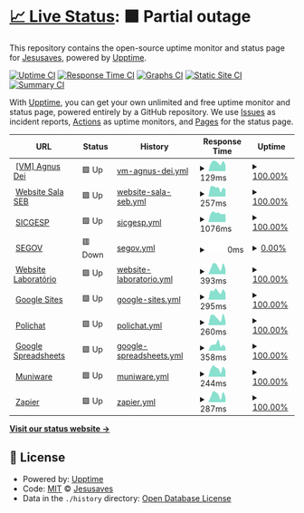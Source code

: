 # [📈 Live Status](https://pazkero.github.io/pilabunb): <!--live status--> **🟧 Partial outage**

This repository contains the open-source uptime monitor and status page for [Jesusaves](https://gitlab.com/jesusalva), powered by [Upptime](https://github.com/upptime/upptime).

[![Uptime CI](https://github.com/pazkero/pilabunb/workflows/Uptime%20CI/badge.svg)](https://github.com/pazkero/pilabunb/actions?query=workflow%3A%22Uptime+CI%22)
[![Response Time CI](https://github.com/pazkero/pilabunb/workflows/Response%20Time%20CI/badge.svg)](https://github.com/pazkero/pilabunb/actions?query=workflow%3A%22Response+Time+CI%22)
[![Graphs CI](https://github.com/pazkero/pilabunb/workflows/Graphs%20CI/badge.svg)](https://github.com/pazkero/pilabunb/actions?query=workflow%3A%22Graphs+CI%22)
[![Static Site CI](https://github.com/pazkero/pilabunb/workflows/Static%20Site%20CI/badge.svg)](https://github.com/pazkero/pilabunb/actions?query=workflow%3A%22Static+Site+CI%22)
[![Summary CI](https://github.com/pazkero/pilabunb/workflows/Summary%20CI/badge.svg)](https://github.com/pazkero/pilabunb/actions?query=workflow%3A%22Summary+CI%22)

With [Upptime](https://upptime.js.org), you can get your own unlimited and free uptime monitor and status page, powered entirely by a GitHub repository. We use [Issues](https://github.com/pazkero/pilabunb/issues) as incident reports, [Actions](https://github.com/pazkero/pilabunb/actions) as uptime monitors, and [Pages](https://pazkero.github.io/pilabunb) for the status page.

<!--start: status pages-->
<!-- This summary is generated by Upptime (https://github.com/upptime/upptime) -->
<!-- Do not edit this manually, your changes will be overwritten -->
<!-- prettier-ignore -->
| URL | Status | History | Response Time | Uptime |
| --- | ------ | ------- | ------------- | ------ |
| <img alt="" src="https://icons.duckduckgo.com/ip3/null.ico" height="13"> [[VM] Agnus Dei](75.119.128.234) | 🟩 Up | [vm-agnus-dei.yml](https://github.com/pazkero/pilabunb/commits/HEAD/history/vm-agnus-dei.yml) | <details><summary><img alt="Response time graph" src="./graphs/vm-agnus-dei/response-time-week.png" height="20"> 129ms</summary><br><a href="https://pazkero.github.io/pilabunb/history/vm-agnus-dei"><img alt="Response time 122" src="https://img.shields.io/endpoint?url=https%3A%2F%2Fraw.githubusercontent.com%2Fpazkero%2Fpilabunb%2FHEAD%2Fapi%2Fvm-agnus-dei%2Fresponse-time.json"></a><br><a href="https://pazkero.github.io/pilabunb/history/vm-agnus-dei"><img alt="24-hour response time 95" src="https://img.shields.io/endpoint?url=https%3A%2F%2Fraw.githubusercontent.com%2Fpazkero%2Fpilabunb%2FHEAD%2Fapi%2Fvm-agnus-dei%2Fresponse-time-day.json"></a><br><a href="https://pazkero.github.io/pilabunb/history/vm-agnus-dei"><img alt="7-day response time 129" src="https://img.shields.io/endpoint?url=https%3A%2F%2Fraw.githubusercontent.com%2Fpazkero%2Fpilabunb%2FHEAD%2Fapi%2Fvm-agnus-dei%2Fresponse-time-week.json"></a><br><a href="https://pazkero.github.io/pilabunb/history/vm-agnus-dei"><img alt="30-day response time 126" src="https://img.shields.io/endpoint?url=https%3A%2F%2Fraw.githubusercontent.com%2Fpazkero%2Fpilabunb%2FHEAD%2Fapi%2Fvm-agnus-dei%2Fresponse-time-month.json"></a><br><a href="https://pazkero.github.io/pilabunb/history/vm-agnus-dei"><img alt="1-year response time 122" src="https://img.shields.io/endpoint?url=https%3A%2F%2Fraw.githubusercontent.com%2Fpazkero%2Fpilabunb%2FHEAD%2Fapi%2Fvm-agnus-dei%2Fresponse-time-year.json"></a></details> | <details><summary><a href="https://pazkero.github.io/pilabunb/history/vm-agnus-dei">100.00%</a></summary><a href="https://pazkero.github.io/pilabunb/history/vm-agnus-dei"><img alt="All-time uptime 99.35%" src="https://img.shields.io/endpoint?url=https%3A%2F%2Fraw.githubusercontent.com%2Fpazkero%2Fpilabunb%2FHEAD%2Fapi%2Fvm-agnus-dei%2Fuptime.json"></a><br><a href="https://pazkero.github.io/pilabunb/history/vm-agnus-dei"><img alt="24-hour uptime 100.00%" src="https://img.shields.io/endpoint?url=https%3A%2F%2Fraw.githubusercontent.com%2Fpazkero%2Fpilabunb%2FHEAD%2Fapi%2Fvm-agnus-dei%2Fuptime-day.json"></a><br><a href="https://pazkero.github.io/pilabunb/history/vm-agnus-dei"><img alt="7-day uptime 100.00%" src="https://img.shields.io/endpoint?url=https%3A%2F%2Fraw.githubusercontent.com%2Fpazkero%2Fpilabunb%2FHEAD%2Fapi%2Fvm-agnus-dei%2Fuptime-week.json"></a><br><a href="https://pazkero.github.io/pilabunb/history/vm-agnus-dei"><img alt="30-day uptime 100.00%" src="https://img.shields.io/endpoint?url=https%3A%2F%2Fraw.githubusercontent.com%2Fpazkero%2Fpilabunb%2FHEAD%2Fapi%2Fvm-agnus-dei%2Fuptime-month.json"></a><br><a href="https://pazkero.github.io/pilabunb/history/vm-agnus-dei"><img alt="1-year uptime 99.35%" src="https://img.shields.io/endpoint?url=https%3A%2F%2Fraw.githubusercontent.com%2Fpazkero%2Fpilabunb%2FHEAD%2Fapi%2Fvm-agnus-dei%2Fuptime-year.json"></a></details>
| <img alt="" src="https://icons.duckduckgo.com/ip3/www.projetosalasebunb.com.br.ico" height="13"> [Website Sala SEB](https://www.projetosalasebunb.com.br/adesao) | 🟩 Up | [website-sala-seb.yml](https://github.com/pazkero/pilabunb/commits/HEAD/history/website-sala-seb.yml) | <details><summary><img alt="Response time graph" src="./graphs/website-sala-seb/response-time-week.png" height="20"> 257ms</summary><br><a href="https://pazkero.github.io/pilabunb/history/website-sala-seb"><img alt="Response time 316" src="https://img.shields.io/endpoint?url=https%3A%2F%2Fraw.githubusercontent.com%2Fpazkero%2Fpilabunb%2FHEAD%2Fapi%2Fwebsite-sala-seb%2Fresponse-time.json"></a><br><a href="https://pazkero.github.io/pilabunb/history/website-sala-seb"><img alt="24-hour response time 221" src="https://img.shields.io/endpoint?url=https%3A%2F%2Fraw.githubusercontent.com%2Fpazkero%2Fpilabunb%2FHEAD%2Fapi%2Fwebsite-sala-seb%2Fresponse-time-day.json"></a><br><a href="https://pazkero.github.io/pilabunb/history/website-sala-seb"><img alt="7-day response time 257" src="https://img.shields.io/endpoint?url=https%3A%2F%2Fraw.githubusercontent.com%2Fpazkero%2Fpilabunb%2FHEAD%2Fapi%2Fwebsite-sala-seb%2Fresponse-time-week.json"></a><br><a href="https://pazkero.github.io/pilabunb/history/website-sala-seb"><img alt="30-day response time 257" src="https://img.shields.io/endpoint?url=https%3A%2F%2Fraw.githubusercontent.com%2Fpazkero%2Fpilabunb%2FHEAD%2Fapi%2Fwebsite-sala-seb%2Fresponse-time-month.json"></a><br><a href="https://pazkero.github.io/pilabunb/history/website-sala-seb"><img alt="1-year response time 316" src="https://img.shields.io/endpoint?url=https%3A%2F%2Fraw.githubusercontent.com%2Fpazkero%2Fpilabunb%2FHEAD%2Fapi%2Fwebsite-sala-seb%2Fresponse-time-year.json"></a></details> | <details><summary><a href="https://pazkero.github.io/pilabunb/history/website-sala-seb">100.00%</a></summary><a href="https://pazkero.github.io/pilabunb/history/website-sala-seb"><img alt="All-time uptime 99.98%" src="https://img.shields.io/endpoint?url=https%3A%2F%2Fraw.githubusercontent.com%2Fpazkero%2Fpilabunb%2FHEAD%2Fapi%2Fwebsite-sala-seb%2Fuptime.json"></a><br><a href="https://pazkero.github.io/pilabunb/history/website-sala-seb"><img alt="24-hour uptime 100.00%" src="https://img.shields.io/endpoint?url=https%3A%2F%2Fraw.githubusercontent.com%2Fpazkero%2Fpilabunb%2FHEAD%2Fapi%2Fwebsite-sala-seb%2Fuptime-day.json"></a><br><a href="https://pazkero.github.io/pilabunb/history/website-sala-seb"><img alt="7-day uptime 100.00%" src="https://img.shields.io/endpoint?url=https%3A%2F%2Fraw.githubusercontent.com%2Fpazkero%2Fpilabunb%2FHEAD%2Fapi%2Fwebsite-sala-seb%2Fuptime-week.json"></a><br><a href="https://pazkero.github.io/pilabunb/history/website-sala-seb"><img alt="30-day uptime 99.91%" src="https://img.shields.io/endpoint?url=https%3A%2F%2Fraw.githubusercontent.com%2Fpazkero%2Fpilabunb%2FHEAD%2Fapi%2Fwebsite-sala-seb%2Fuptime-month.json"></a><br><a href="https://pazkero.github.io/pilabunb/history/website-sala-seb"><img alt="1-year uptime 99.98%" src="https://img.shields.io/endpoint?url=https%3A%2F%2Fraw.githubusercontent.com%2Fpazkero%2Fpilabunb%2FHEAD%2Fapi%2Fwebsite-sala-seb%2Fuptime-year.json"></a></details>
| <img alt="" src="https://icons.duckduckgo.com/ip3/sicgesp.com.br.ico" height="13"> [SICGESP](https://sicgesp.com.br/login/) | 🟩 Up | [sicgesp.yml](https://github.com/pazkero/pilabunb/commits/HEAD/history/sicgesp.yml) | <details><summary><img alt="Response time graph" src="./graphs/sicgesp/response-time-week.png" height="20"> 1076ms</summary><br><a href="https://pazkero.github.io/pilabunb/history/sicgesp"><img alt="Response time 1023" src="https://img.shields.io/endpoint?url=https%3A%2F%2Fraw.githubusercontent.com%2Fpazkero%2Fpilabunb%2FHEAD%2Fapi%2Fsicgesp%2Fresponse-time.json"></a><br><a href="https://pazkero.github.io/pilabunb/history/sicgesp"><img alt="24-hour response time 966" src="https://img.shields.io/endpoint?url=https%3A%2F%2Fraw.githubusercontent.com%2Fpazkero%2Fpilabunb%2FHEAD%2Fapi%2Fsicgesp%2Fresponse-time-day.json"></a><br><a href="https://pazkero.github.io/pilabunb/history/sicgesp"><img alt="7-day response time 1076" src="https://img.shields.io/endpoint?url=https%3A%2F%2Fraw.githubusercontent.com%2Fpazkero%2Fpilabunb%2FHEAD%2Fapi%2Fsicgesp%2Fresponse-time-week.json"></a><br><a href="https://pazkero.github.io/pilabunb/history/sicgesp"><img alt="30-day response time 1007" src="https://img.shields.io/endpoint?url=https%3A%2F%2Fraw.githubusercontent.com%2Fpazkero%2Fpilabunb%2FHEAD%2Fapi%2Fsicgesp%2Fresponse-time-month.json"></a><br><a href="https://pazkero.github.io/pilabunb/history/sicgesp"><img alt="1-year response time 1023" src="https://img.shields.io/endpoint?url=https%3A%2F%2Fraw.githubusercontent.com%2Fpazkero%2Fpilabunb%2FHEAD%2Fapi%2Fsicgesp%2Fresponse-time-year.json"></a></details> | <details><summary><a href="https://pazkero.github.io/pilabunb/history/sicgesp">100.00%</a></summary><a href="https://pazkero.github.io/pilabunb/history/sicgesp"><img alt="All-time uptime 99.94%" src="https://img.shields.io/endpoint?url=https%3A%2F%2Fraw.githubusercontent.com%2Fpazkero%2Fpilabunb%2FHEAD%2Fapi%2Fsicgesp%2Fuptime.json"></a><br><a href="https://pazkero.github.io/pilabunb/history/sicgesp"><img alt="24-hour uptime 100.00%" src="https://img.shields.io/endpoint?url=https%3A%2F%2Fraw.githubusercontent.com%2Fpazkero%2Fpilabunb%2FHEAD%2Fapi%2Fsicgesp%2Fuptime-day.json"></a><br><a href="https://pazkero.github.io/pilabunb/history/sicgesp"><img alt="7-day uptime 100.00%" src="https://img.shields.io/endpoint?url=https%3A%2F%2Fraw.githubusercontent.com%2Fpazkero%2Fpilabunb%2FHEAD%2Fapi%2Fsicgesp%2Fuptime-week.json"></a><br><a href="https://pazkero.github.io/pilabunb/history/sicgesp"><img alt="30-day uptime 99.81%" src="https://img.shields.io/endpoint?url=https%3A%2F%2Fraw.githubusercontent.com%2Fpazkero%2Fpilabunb%2FHEAD%2Fapi%2Fsicgesp%2Fuptime-month.json"></a><br><a href="https://pazkero.github.io/pilabunb/history/sicgesp"><img alt="1-year uptime 99.94%" src="https://img.shields.io/endpoint?url=https%3A%2F%2Fraw.githubusercontent.com%2Fpazkero%2Fpilabunb%2FHEAD%2Fapi%2Fsicgesp%2Fuptime-year.json"></a></details>
| <img alt="" src="https://icons.duckduckgo.com/ip3/segov.com.br.ico" height="13"> [SEGOV](https://segov.com.br/) | 🟥 Down | [segov.yml](https://github.com/pazkero/pilabunb/commits/HEAD/history/segov.yml) | <details><summary><img alt="Response time graph" src="./graphs/segov/response-time-week.png" height="20"> 0ms</summary><br><a href="https://pazkero.github.io/pilabunb/history/segov"><img alt="Response time 350" src="https://img.shields.io/endpoint?url=https%3A%2F%2Fraw.githubusercontent.com%2Fpazkero%2Fpilabunb%2FHEAD%2Fapi%2Fsegov%2Fresponse-time.json"></a><br><a href="https://pazkero.github.io/pilabunb/history/segov"><img alt="24-hour response time 0" src="https://img.shields.io/endpoint?url=https%3A%2F%2Fraw.githubusercontent.com%2Fpazkero%2Fpilabunb%2FHEAD%2Fapi%2Fsegov%2Fresponse-time-day.json"></a><br><a href="https://pazkero.github.io/pilabunb/history/segov"><img alt="7-day response time 0" src="https://img.shields.io/endpoint?url=https%3A%2F%2Fraw.githubusercontent.com%2Fpazkero%2Fpilabunb%2FHEAD%2Fapi%2Fsegov%2Fresponse-time-week.json"></a><br><a href="https://pazkero.github.io/pilabunb/history/segov"><img alt="30-day response time 268" src="https://img.shields.io/endpoint?url=https%3A%2F%2Fraw.githubusercontent.com%2Fpazkero%2Fpilabunb%2FHEAD%2Fapi%2Fsegov%2Fresponse-time-month.json"></a><br><a href="https://pazkero.github.io/pilabunb/history/segov"><img alt="1-year response time 350" src="https://img.shields.io/endpoint?url=https%3A%2F%2Fraw.githubusercontent.com%2Fpazkero%2Fpilabunb%2FHEAD%2Fapi%2Fsegov%2Fresponse-time-year.json"></a></details> | <details><summary><a href="https://pazkero.github.io/pilabunb/history/segov">0.00%</a></summary><a href="https://pazkero.github.io/pilabunb/history/segov"><img alt="All-time uptime 81.51%" src="https://img.shields.io/endpoint?url=https%3A%2F%2Fraw.githubusercontent.com%2Fpazkero%2Fpilabunb%2FHEAD%2Fapi%2Fsegov%2Fuptime.json"></a><br><a href="https://pazkero.github.io/pilabunb/history/segov"><img alt="24-hour uptime 0.00%" src="https://img.shields.io/endpoint?url=https%3A%2F%2Fraw.githubusercontent.com%2Fpazkero%2Fpilabunb%2FHEAD%2Fapi%2Fsegov%2Fuptime-day.json"></a><br><a href="https://pazkero.github.io/pilabunb/history/segov"><img alt="7-day uptime 0.00%" src="https://img.shields.io/endpoint?url=https%3A%2F%2Fraw.githubusercontent.com%2Fpazkero%2Fpilabunb%2FHEAD%2Fapi%2Fsegov%2Fuptime-week.json"></a><br><a href="https://pazkero.github.io/pilabunb/history/segov"><img alt="30-day uptime 19.62%" src="https://img.shields.io/endpoint?url=https%3A%2F%2Fraw.githubusercontent.com%2Fpazkero%2Fpilabunb%2FHEAD%2Fapi%2Fsegov%2Fuptime-month.json"></a><br><a href="https://pazkero.github.io/pilabunb/history/segov"><img alt="1-year uptime 81.51%" src="https://img.shields.io/endpoint?url=https%3A%2F%2Fraw.githubusercontent.com%2Fpazkero%2Fpilabunb%2FHEAD%2Fapi%2Fsegov%2Fuptime-year.json"></a></details>
| <img alt="" src="https://icons.duckduckgo.com/ip3/www.pilab.net.br.ico" height="13"> [Website Laboratório](https://www.pilab.net.br) | 🟩 Up | [website-laboratorio.yml](https://github.com/pazkero/pilabunb/commits/HEAD/history/website-laboratorio.yml) | <details><summary><img alt="Response time graph" src="./graphs/website-laboratorio/response-time-week.png" height="20"> 393ms</summary><br><a href="https://pazkero.github.io/pilabunb/history/website-laboratorio"><img alt="Response time 584" src="https://img.shields.io/endpoint?url=https%3A%2F%2Fraw.githubusercontent.com%2Fpazkero%2Fpilabunb%2FHEAD%2Fapi%2Fwebsite-laboratorio%2Fresponse-time.json"></a><br><a href="https://pazkero.github.io/pilabunb/history/website-laboratorio"><img alt="24-hour response time 248" src="https://img.shields.io/endpoint?url=https%3A%2F%2Fraw.githubusercontent.com%2Fpazkero%2Fpilabunb%2FHEAD%2Fapi%2Fwebsite-laboratorio%2Fresponse-time-day.json"></a><br><a href="https://pazkero.github.io/pilabunb/history/website-laboratorio"><img alt="7-day response time 393" src="https://img.shields.io/endpoint?url=https%3A%2F%2Fraw.githubusercontent.com%2Fpazkero%2Fpilabunb%2FHEAD%2Fapi%2Fwebsite-laboratorio%2Fresponse-time-week.json"></a><br><a href="https://pazkero.github.io/pilabunb/history/website-laboratorio"><img alt="30-day response time 534" src="https://img.shields.io/endpoint?url=https%3A%2F%2Fraw.githubusercontent.com%2Fpazkero%2Fpilabunb%2FHEAD%2Fapi%2Fwebsite-laboratorio%2Fresponse-time-month.json"></a><br><a href="https://pazkero.github.io/pilabunb/history/website-laboratorio"><img alt="1-year response time 584" src="https://img.shields.io/endpoint?url=https%3A%2F%2Fraw.githubusercontent.com%2Fpazkero%2Fpilabunb%2FHEAD%2Fapi%2Fwebsite-laboratorio%2Fresponse-time-year.json"></a></details> | <details><summary><a href="https://pazkero.github.io/pilabunb/history/website-laboratorio">100.00%</a></summary><a href="https://pazkero.github.io/pilabunb/history/website-laboratorio"><img alt="All-time uptime 99.98%" src="https://img.shields.io/endpoint?url=https%3A%2F%2Fraw.githubusercontent.com%2Fpazkero%2Fpilabunb%2FHEAD%2Fapi%2Fwebsite-laboratorio%2Fuptime.json"></a><br><a href="https://pazkero.github.io/pilabunb/history/website-laboratorio"><img alt="24-hour uptime 100.00%" src="https://img.shields.io/endpoint?url=https%3A%2F%2Fraw.githubusercontent.com%2Fpazkero%2Fpilabunb%2FHEAD%2Fapi%2Fwebsite-laboratorio%2Fuptime-day.json"></a><br><a href="https://pazkero.github.io/pilabunb/history/website-laboratorio"><img alt="7-day uptime 100.00%" src="https://img.shields.io/endpoint?url=https%3A%2F%2Fraw.githubusercontent.com%2Fpazkero%2Fpilabunb%2FHEAD%2Fapi%2Fwebsite-laboratorio%2Fuptime-week.json"></a><br><a href="https://pazkero.github.io/pilabunb/history/website-laboratorio"><img alt="30-day uptime 99.92%" src="https://img.shields.io/endpoint?url=https%3A%2F%2Fraw.githubusercontent.com%2Fpazkero%2Fpilabunb%2FHEAD%2Fapi%2Fwebsite-laboratorio%2Fuptime-month.json"></a><br><a href="https://pazkero.github.io/pilabunb/history/website-laboratorio"><img alt="1-year uptime 99.98%" src="https://img.shields.io/endpoint?url=https%3A%2F%2Fraw.githubusercontent.com%2Fpazkero%2Fpilabunb%2FHEAD%2Fapi%2Fwebsite-laboratorio%2Fuptime-year.json"></a></details>
| <img alt="" src="https://icons.duckduckgo.com/ip3/sites.google.com.ico" height="13"> [Google Sites](https://sites.google.com/) | 🟩 Up | [google-sites.yml](https://github.com/pazkero/pilabunb/commits/HEAD/history/google-sites.yml) | <details><summary><img alt="Response time graph" src="./graphs/google-sites/response-time-week.png" height="20"> 295ms</summary><br><a href="https://pazkero.github.io/pilabunb/history/google-sites"><img alt="Response time 309" src="https://img.shields.io/endpoint?url=https%3A%2F%2Fraw.githubusercontent.com%2Fpazkero%2Fpilabunb%2FHEAD%2Fapi%2Fgoogle-sites%2Fresponse-time.json"></a><br><a href="https://pazkero.github.io/pilabunb/history/google-sites"><img alt="24-hour response time 232" src="https://img.shields.io/endpoint?url=https%3A%2F%2Fraw.githubusercontent.com%2Fpazkero%2Fpilabunb%2FHEAD%2Fapi%2Fgoogle-sites%2Fresponse-time-day.json"></a><br><a href="https://pazkero.github.io/pilabunb/history/google-sites"><img alt="7-day response time 295" src="https://img.shields.io/endpoint?url=https%3A%2F%2Fraw.githubusercontent.com%2Fpazkero%2Fpilabunb%2FHEAD%2Fapi%2Fgoogle-sites%2Fresponse-time-week.json"></a><br><a href="https://pazkero.github.io/pilabunb/history/google-sites"><img alt="30-day response time 295" src="https://img.shields.io/endpoint?url=https%3A%2F%2Fraw.githubusercontent.com%2Fpazkero%2Fpilabunb%2FHEAD%2Fapi%2Fgoogle-sites%2Fresponse-time-month.json"></a><br><a href="https://pazkero.github.io/pilabunb/history/google-sites"><img alt="1-year response time 309" src="https://img.shields.io/endpoint?url=https%3A%2F%2Fraw.githubusercontent.com%2Fpazkero%2Fpilabunb%2FHEAD%2Fapi%2Fgoogle-sites%2Fresponse-time-year.json"></a></details> | <details><summary><a href="https://pazkero.github.io/pilabunb/history/google-sites">100.00%</a></summary><a href="https://pazkero.github.io/pilabunb/history/google-sites"><img alt="All-time uptime 100.00%" src="https://img.shields.io/endpoint?url=https%3A%2F%2Fraw.githubusercontent.com%2Fpazkero%2Fpilabunb%2FHEAD%2Fapi%2Fgoogle-sites%2Fuptime.json"></a><br><a href="https://pazkero.github.io/pilabunb/history/google-sites"><img alt="24-hour uptime 100.00%" src="https://img.shields.io/endpoint?url=https%3A%2F%2Fraw.githubusercontent.com%2Fpazkero%2Fpilabunb%2FHEAD%2Fapi%2Fgoogle-sites%2Fuptime-day.json"></a><br><a href="https://pazkero.github.io/pilabunb/history/google-sites"><img alt="7-day uptime 100.00%" src="https://img.shields.io/endpoint?url=https%3A%2F%2Fraw.githubusercontent.com%2Fpazkero%2Fpilabunb%2FHEAD%2Fapi%2Fgoogle-sites%2Fuptime-week.json"></a><br><a href="https://pazkero.github.io/pilabunb/history/google-sites"><img alt="30-day uptime 100.00%" src="https://img.shields.io/endpoint?url=https%3A%2F%2Fraw.githubusercontent.com%2Fpazkero%2Fpilabunb%2FHEAD%2Fapi%2Fgoogle-sites%2Fuptime-month.json"></a><br><a href="https://pazkero.github.io/pilabunb/history/google-sites"><img alt="1-year uptime 100.00%" src="https://img.shields.io/endpoint?url=https%3A%2F%2Fraw.githubusercontent.com%2Fpazkero%2Fpilabunb%2FHEAD%2Fapi%2Fgoogle-sites%2Fuptime-year.json"></a></details>
| <img alt="" src="https://icons.duckduckgo.com/ip3/app-spa.poli.digital.ico" height="13"> [Polichat](https://app-spa.poli.digital/) | 🟩 Up | [polichat.yml](https://github.com/pazkero/pilabunb/commits/HEAD/history/polichat.yml) | <details><summary><img alt="Response time graph" src="./graphs/polichat/response-time-week.png" height="20"> 260ms</summary><br><a href="https://pazkero.github.io/pilabunb/history/polichat"><img alt="Response time 251" src="https://img.shields.io/endpoint?url=https%3A%2F%2Fraw.githubusercontent.com%2Fpazkero%2Fpilabunb%2FHEAD%2Fapi%2Fpolichat%2Fresponse-time.json"></a><br><a href="https://pazkero.github.io/pilabunb/history/polichat"><img alt="24-hour response time 132" src="https://img.shields.io/endpoint?url=https%3A%2F%2Fraw.githubusercontent.com%2Fpazkero%2Fpilabunb%2FHEAD%2Fapi%2Fpolichat%2Fresponse-time-day.json"></a><br><a href="https://pazkero.github.io/pilabunb/history/polichat"><img alt="7-day response time 260" src="https://img.shields.io/endpoint?url=https%3A%2F%2Fraw.githubusercontent.com%2Fpazkero%2Fpilabunb%2FHEAD%2Fapi%2Fpolichat%2Fresponse-time-week.json"></a><br><a href="https://pazkero.github.io/pilabunb/history/polichat"><img alt="30-day response time 227" src="https://img.shields.io/endpoint?url=https%3A%2F%2Fraw.githubusercontent.com%2Fpazkero%2Fpilabunb%2FHEAD%2Fapi%2Fpolichat%2Fresponse-time-month.json"></a><br><a href="https://pazkero.github.io/pilabunb/history/polichat"><img alt="1-year response time 251" src="https://img.shields.io/endpoint?url=https%3A%2F%2Fraw.githubusercontent.com%2Fpazkero%2Fpilabunb%2FHEAD%2Fapi%2Fpolichat%2Fresponse-time-year.json"></a></details> | <details><summary><a href="https://pazkero.github.io/pilabunb/history/polichat">100.00%</a></summary><a href="https://pazkero.github.io/pilabunb/history/polichat"><img alt="All-time uptime 99.99%" src="https://img.shields.io/endpoint?url=https%3A%2F%2Fraw.githubusercontent.com%2Fpazkero%2Fpilabunb%2FHEAD%2Fapi%2Fpolichat%2Fuptime.json"></a><br><a href="https://pazkero.github.io/pilabunb/history/polichat"><img alt="24-hour uptime 100.00%" src="https://img.shields.io/endpoint?url=https%3A%2F%2Fraw.githubusercontent.com%2Fpazkero%2Fpilabunb%2FHEAD%2Fapi%2Fpolichat%2Fuptime-day.json"></a><br><a href="https://pazkero.github.io/pilabunb/history/polichat"><img alt="7-day uptime 100.00%" src="https://img.shields.io/endpoint?url=https%3A%2F%2Fraw.githubusercontent.com%2Fpazkero%2Fpilabunb%2FHEAD%2Fapi%2Fpolichat%2Fuptime-week.json"></a><br><a href="https://pazkero.github.io/pilabunb/history/polichat"><img alt="30-day uptime 100.00%" src="https://img.shields.io/endpoint?url=https%3A%2F%2Fraw.githubusercontent.com%2Fpazkero%2Fpilabunb%2FHEAD%2Fapi%2Fpolichat%2Fuptime-month.json"></a><br><a href="https://pazkero.github.io/pilabunb/history/polichat"><img alt="1-year uptime 99.99%" src="https://img.shields.io/endpoint?url=https%3A%2F%2Fraw.githubusercontent.com%2Fpazkero%2Fpilabunb%2FHEAD%2Fapi%2Fpolichat%2Fuptime-year.json"></a></details>
| <img alt="" src="https://icons.duckduckgo.com/ip3/docs.google.com.ico" height="13"> [Google Spreadsheets](https://docs.google.com/spreadsheets) | 🟩 Up | [google-spreadsheets.yml](https://github.com/pazkero/pilabunb/commits/HEAD/history/google-spreadsheets.yml) | <details><summary><img alt="Response time graph" src="./graphs/google-spreadsheets/response-time-week.png" height="20"> 358ms</summary><br><a href="https://pazkero.github.io/pilabunb/history/google-spreadsheets"><img alt="Response time 303" src="https://img.shields.io/endpoint?url=https%3A%2F%2Fraw.githubusercontent.com%2Fpazkero%2Fpilabunb%2FHEAD%2Fapi%2Fgoogle-spreadsheets%2Fresponse-time.json"></a><br><a href="https://pazkero.github.io/pilabunb/history/google-spreadsheets"><img alt="24-hour response time 210" src="https://img.shields.io/endpoint?url=https%3A%2F%2Fraw.githubusercontent.com%2Fpazkero%2Fpilabunb%2FHEAD%2Fapi%2Fgoogle-spreadsheets%2Fresponse-time-day.json"></a><br><a href="https://pazkero.github.io/pilabunb/history/google-spreadsheets"><img alt="7-day response time 358" src="https://img.shields.io/endpoint?url=https%3A%2F%2Fraw.githubusercontent.com%2Fpazkero%2Fpilabunb%2FHEAD%2Fapi%2Fgoogle-spreadsheets%2Fresponse-time-week.json"></a><br><a href="https://pazkero.github.io/pilabunb/history/google-spreadsheets"><img alt="30-day response time 322" src="https://img.shields.io/endpoint?url=https%3A%2F%2Fraw.githubusercontent.com%2Fpazkero%2Fpilabunb%2FHEAD%2Fapi%2Fgoogle-spreadsheets%2Fresponse-time-month.json"></a><br><a href="https://pazkero.github.io/pilabunb/history/google-spreadsheets"><img alt="1-year response time 303" src="https://img.shields.io/endpoint?url=https%3A%2F%2Fraw.githubusercontent.com%2Fpazkero%2Fpilabunb%2FHEAD%2Fapi%2Fgoogle-spreadsheets%2Fresponse-time-year.json"></a></details> | <details><summary><a href="https://pazkero.github.io/pilabunb/history/google-spreadsheets">100.00%</a></summary><a href="https://pazkero.github.io/pilabunb/history/google-spreadsheets"><img alt="All-time uptime 100.00%" src="https://img.shields.io/endpoint?url=https%3A%2F%2Fraw.githubusercontent.com%2Fpazkero%2Fpilabunb%2FHEAD%2Fapi%2Fgoogle-spreadsheets%2Fuptime.json"></a><br><a href="https://pazkero.github.io/pilabunb/history/google-spreadsheets"><img alt="24-hour uptime 100.00%" src="https://img.shields.io/endpoint?url=https%3A%2F%2Fraw.githubusercontent.com%2Fpazkero%2Fpilabunb%2FHEAD%2Fapi%2Fgoogle-spreadsheets%2Fuptime-day.json"></a><br><a href="https://pazkero.github.io/pilabunb/history/google-spreadsheets"><img alt="7-day uptime 100.00%" src="https://img.shields.io/endpoint?url=https%3A%2F%2Fraw.githubusercontent.com%2Fpazkero%2Fpilabunb%2FHEAD%2Fapi%2Fgoogle-spreadsheets%2Fuptime-week.json"></a><br><a href="https://pazkero.github.io/pilabunb/history/google-spreadsheets"><img alt="30-day uptime 100.00%" src="https://img.shields.io/endpoint?url=https%3A%2F%2Fraw.githubusercontent.com%2Fpazkero%2Fpilabunb%2FHEAD%2Fapi%2Fgoogle-spreadsheets%2Fuptime-month.json"></a><br><a href="https://pazkero.github.io/pilabunb/history/google-spreadsheets"><img alt="1-year uptime 100.00%" src="https://img.shields.io/endpoint?url=https%3A%2F%2Fraw.githubusercontent.com%2Fpazkero%2Fpilabunb%2FHEAD%2Fapi%2Fgoogle-spreadsheets%2Fuptime-year.json"></a></details>
| <img alt="" src="https://icons.duckduckgo.com/ip3/numiware.com.ico" height="13"> [Muniware](http://numiware.com/) | 🟩 Up | [muniware.yml](https://github.com/pazkero/pilabunb/commits/HEAD/history/muniware.yml) | <details><summary><img alt="Response time graph" src="./graphs/muniware/response-time-week.png" height="20"> 244ms</summary><br><a href="https://pazkero.github.io/pilabunb/history/muniware"><img alt="Response time 187" src="https://img.shields.io/endpoint?url=https%3A%2F%2Fraw.githubusercontent.com%2Fpazkero%2Fpilabunb%2FHEAD%2Fapi%2Fmuniware%2Fresponse-time.json"></a><br><a href="https://pazkero.github.io/pilabunb/history/muniware"><img alt="24-hour response time 188" src="https://img.shields.io/endpoint?url=https%3A%2F%2Fraw.githubusercontent.com%2Fpazkero%2Fpilabunb%2FHEAD%2Fapi%2Fmuniware%2Fresponse-time-day.json"></a><br><a href="https://pazkero.github.io/pilabunb/history/muniware"><img alt="7-day response time 244" src="https://img.shields.io/endpoint?url=https%3A%2F%2Fraw.githubusercontent.com%2Fpazkero%2Fpilabunb%2FHEAD%2Fapi%2Fmuniware%2Fresponse-time-week.json"></a><br><a href="https://pazkero.github.io/pilabunb/history/muniware"><img alt="30-day response time 216" src="https://img.shields.io/endpoint?url=https%3A%2F%2Fraw.githubusercontent.com%2Fpazkero%2Fpilabunb%2FHEAD%2Fapi%2Fmuniware%2Fresponse-time-month.json"></a><br><a href="https://pazkero.github.io/pilabunb/history/muniware"><img alt="1-year response time 187" src="https://img.shields.io/endpoint?url=https%3A%2F%2Fraw.githubusercontent.com%2Fpazkero%2Fpilabunb%2FHEAD%2Fapi%2Fmuniware%2Fresponse-time-year.json"></a></details> | <details><summary><a href="https://pazkero.github.io/pilabunb/history/muniware">100.00%</a></summary><a href="https://pazkero.github.io/pilabunb/history/muniware"><img alt="All-time uptime 99.99%" src="https://img.shields.io/endpoint?url=https%3A%2F%2Fraw.githubusercontent.com%2Fpazkero%2Fpilabunb%2FHEAD%2Fapi%2Fmuniware%2Fuptime.json"></a><br><a href="https://pazkero.github.io/pilabunb/history/muniware"><img alt="24-hour uptime 100.00%" src="https://img.shields.io/endpoint?url=https%3A%2F%2Fraw.githubusercontent.com%2Fpazkero%2Fpilabunb%2FHEAD%2Fapi%2Fmuniware%2Fuptime-day.json"></a><br><a href="https://pazkero.github.io/pilabunb/history/muniware"><img alt="7-day uptime 100.00%" src="https://img.shields.io/endpoint?url=https%3A%2F%2Fraw.githubusercontent.com%2Fpazkero%2Fpilabunb%2FHEAD%2Fapi%2Fmuniware%2Fuptime-week.json"></a><br><a href="https://pazkero.github.io/pilabunb/history/muniware"><img alt="30-day uptime 100.00%" src="https://img.shields.io/endpoint?url=https%3A%2F%2Fraw.githubusercontent.com%2Fpazkero%2Fpilabunb%2FHEAD%2Fapi%2Fmuniware%2Fuptime-month.json"></a><br><a href="https://pazkero.github.io/pilabunb/history/muniware"><img alt="1-year uptime 99.99%" src="https://img.shields.io/endpoint?url=https%3A%2F%2Fraw.githubusercontent.com%2Fpazkero%2Fpilabunb%2FHEAD%2Fapi%2Fmuniware%2Fuptime-year.json"></a></details>
| <img alt="" src="https://icons.duckduckgo.com/ip3/zapier.com.ico" height="13"> [Zapier](https://zapier.com/) | 🟩 Up | [zapier.yml](https://github.com/pazkero/pilabunb/commits/HEAD/history/zapier.yml) | <details><summary><img alt="Response time graph" src="./graphs/zapier/response-time-week.png" height="20"> 287ms</summary><br><a href="https://pazkero.github.io/pilabunb/history/zapier"><img alt="Response time 271" src="https://img.shields.io/endpoint?url=https%3A%2F%2Fraw.githubusercontent.com%2Fpazkero%2Fpilabunb%2FHEAD%2Fapi%2Fzapier%2Fresponse-time.json"></a><br><a href="https://pazkero.github.io/pilabunb/history/zapier"><img alt="24-hour response time 184" src="https://img.shields.io/endpoint?url=https%3A%2F%2Fraw.githubusercontent.com%2Fpazkero%2Fpilabunb%2FHEAD%2Fapi%2Fzapier%2Fresponse-time-day.json"></a><br><a href="https://pazkero.github.io/pilabunb/history/zapier"><img alt="7-day response time 287" src="https://img.shields.io/endpoint?url=https%3A%2F%2Fraw.githubusercontent.com%2Fpazkero%2Fpilabunb%2FHEAD%2Fapi%2Fzapier%2Fresponse-time-week.json"></a><br><a href="https://pazkero.github.io/pilabunb/history/zapier"><img alt="30-day response time 363" src="https://img.shields.io/endpoint?url=https%3A%2F%2Fraw.githubusercontent.com%2Fpazkero%2Fpilabunb%2FHEAD%2Fapi%2Fzapier%2Fresponse-time-month.json"></a><br><a href="https://pazkero.github.io/pilabunb/history/zapier"><img alt="1-year response time 271" src="https://img.shields.io/endpoint?url=https%3A%2F%2Fraw.githubusercontent.com%2Fpazkero%2Fpilabunb%2FHEAD%2Fapi%2Fzapier%2Fresponse-time-year.json"></a></details> | <details><summary><a href="https://pazkero.github.io/pilabunb/history/zapier">100.00%</a></summary><a href="https://pazkero.github.io/pilabunb/history/zapier"><img alt="All-time uptime 99.99%" src="https://img.shields.io/endpoint?url=https%3A%2F%2Fraw.githubusercontent.com%2Fpazkero%2Fpilabunb%2FHEAD%2Fapi%2Fzapier%2Fuptime.json"></a><br><a href="https://pazkero.github.io/pilabunb/history/zapier"><img alt="24-hour uptime 100.00%" src="https://img.shields.io/endpoint?url=https%3A%2F%2Fraw.githubusercontent.com%2Fpazkero%2Fpilabunb%2FHEAD%2Fapi%2Fzapier%2Fuptime-day.json"></a><br><a href="https://pazkero.github.io/pilabunb/history/zapier"><img alt="7-day uptime 100.00%" src="https://img.shields.io/endpoint?url=https%3A%2F%2Fraw.githubusercontent.com%2Fpazkero%2Fpilabunb%2FHEAD%2Fapi%2Fzapier%2Fuptime-week.json"></a><br><a href="https://pazkero.github.io/pilabunb/history/zapier"><img alt="30-day uptime 100.00%" src="https://img.shields.io/endpoint?url=https%3A%2F%2Fraw.githubusercontent.com%2Fpazkero%2Fpilabunb%2FHEAD%2Fapi%2Fzapier%2Fuptime-month.json"></a><br><a href="https://pazkero.github.io/pilabunb/history/zapier"><img alt="1-year uptime 99.99%" src="https://img.shields.io/endpoint?url=https%3A%2F%2Fraw.githubusercontent.com%2Fpazkero%2Fpilabunb%2FHEAD%2Fapi%2Fzapier%2Fuptime-year.json"></a></details>

<!--end: status pages-->

[**Visit our status website →**](https://pazkero.github.io/pilabunb)

## 📄 License

- Powered by: [Upptime](https://github.com/upptime/upptime)
- Code: [MIT](./LICENSE) © [Jesusaves](https://gitlab.com/jesusalva)
- Data in the `./history` directory: [Open Database License](https://opendatacommons.org/licenses/odbl/1-0/)
